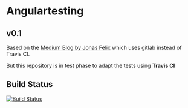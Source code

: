 Angulartesting
==============

v0.1
----

Based on the [Medium Blog by Jonas Felix](https://medium.com/letsboot/angular-4-and-testing-angular-cli-gitlab-ci-ng-test-phantomjs-tdd-afc20f50b928) which uses gitlab instead of Travis CI.

But this repository is in test phase to adapt the tests using **Travis CI**

Build Status
------------

[![Build Status](https://travis-ci.org/shantanoo-desai/Angular-TravisCI-Test.svg?branch=master)](https://travis-ci.org/shantanoo-desai/Angular-TravisCI-Test)
